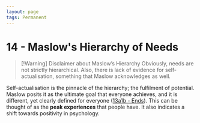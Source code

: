 ```yaml
---
layout: page
tags: Permanent 
---
```


# 14 - Maslow's Hierarchy of Needs

> [!Warning] Disclaimer about Maslow’s Hierarchy
> Obviously, needs are not strictly hierarchical. Also, there is lack of evidence for self-actualisation, something that Maslow acknowledges as well.

Self-actualisation is the pinnacle of the hierarchy; the fulfilment of potential. Maslow posits it as the ultimate goal that everyone achieves, and it is different, yet clearly defined for everyone ([13a1b - Ends](13a1b%20-%20Ends.md)). This can be thought of as the **peak experiences** that people have. It also indicates a shift towards positivity in psychology.